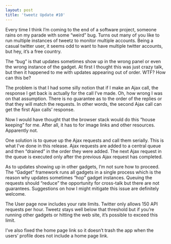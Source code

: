 ```yaml
---
layout: post
title: 'tweetz Update #10'
---
```

Every time I think I’m coming to the end of a software project, someone rains on my parade with some “weird” bug. Turns out many of you like to run multiple instances of tweetz to monitor multiple accounts. Being a casual twitter user, it seems odd to want to have multiple twitter accounts, but hey, it’s a free country.

The “bug” is that updates sometimes show up in the wrong panel or even the wrong instance of the gadget. At first I thought this was just crazy talk, but then it happened to me with updates appearing out of order. WTF? How can this be?

The problem is that I had some silly notion that if I make an Ajax call, the response I get back is actually for the call I’ve made. Oh, how wrong I was on that assumption. There is no guarantee as to the order of the replies or that they will match the requests. In other words, the second Ajax call can get the first Ajax calls’ response.

Now I would have thought that the browser stack would do this “house keeping” for me. After all, it has to for image links and other resources. Apparently not.

One solution is to queue up the Ajax requests and call them serially. This is what I’ve done in this release. Ajax requests are added to a central queue and then “drained” in the order they were added. The next Ajax request in the queue is executed only after the previous Ajax request has completed.

As to updates showing up in other gadgets, I’m not sure how to proceed. The “Gadget” framework runs all gadgets in a single process which is the reason why updates sometimes “hop” gadget instances. Queuing the requests should “reduce” the opportunity for cross-talk but there are not guarantees. Suggestions on how I might mitigate this issue are definitely welcome.

The User page now includes your rate limits. Twitter only allows 150 API requests per hour. Tweetz stays well below that threshold but if you’re running other gadgets or hitting the web site, it’s possible to exceed this limit.

I’ve also fixed the home page link so it doesn’t trash the app when the users’ profile does not include a home page link.
